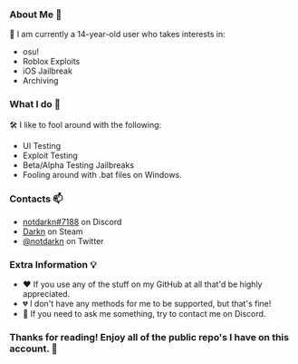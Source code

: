 ### About Me :star2:
🌱 I am currently a 14-year-old user who takes interests in:
- osu!
- Roblox Exploits
- iOS Jailbreak
- Archiving

### What I do :mag_right:
🛠️ I like to fool around with the following:
- UI Testing
- Exploit Testing
- Beta/Alpha Testing Jailbreaks
- Fooling around with .bat files on Windows.

### Contacts :mailbox:
- [notdarkn#7188](https://discord.gg/ER8saRhYpg) on Discord
- [Darkn](https://steamcommunity.com/id/notdarkn/) on Steam
- [@notdarkn](https://twitter.com/notdarkn) on Twitter

### Extra Information :bulb:
- ❤ If you use any of the stuff on my GitHub at all that'd be highly appreciated.
- :broken_heart: I don't have any methods for me to be supported, but that's fine!
- :calling: If you need to ask me something, try to contact me on Discord.

### Thanks for reading! Enjoy all of the public repo's I have on this account. 🙏
